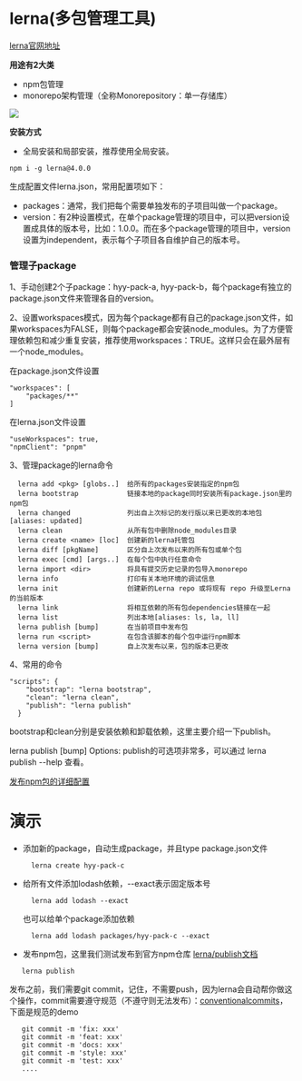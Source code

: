 # lerna(多包管理工具)

[lerna官网地址](https://lerna.js.org/)

**用途有2大类**

- npm包管理
- monorepo架构管理（全称Monorepository：单一存储库）
  
<a href="https://www.icode9.com/i/ll/?i=1d2a2dc0d73743da83af7d1f5713a26f.png" target="_blank"><img src="https://www.icode9.com/i/ll/?i=1d2a2dc0d73743da83af7d1f5713a26f.png"></a>

**安装方式**

- 全局安装和局部安装，推荐使用全局安装。
```
npm i -g lerna@4.0.0
```
生成配置文件lerna.json，常用配置项如下：
- packages：通常，我们把每个需要单独发布的子项目叫做一个package。
- version：有2种设置模式，在单个package管理的项目中，可以把version设置成具体的版本号，比如：1.0.0。而在多个package管理的项目中，version设置为independent，表示每个子项目各自维护自己的版本号。

### 管理子package

1、手动创建2个子package：hyy-pack-a, hyy-pack-b，每个package有独立的package.json文件来管理各自的version。

2、设置workspaces模式，因为每个package都有自己的package.json文件，如果workspaces为FALSE，则每个package都会安装node_modules。为了方便管理依赖包和减少重复安装，推荐使用workspaces：TRUE。这样只会在最外层有一个node_modules。

在package.json文件设置
```
"workspaces": [
    "packages/**"
]
```
在lerna.json文件设置
```
"useWorkspaces": true,
"npmClient": "pnpm"
```

3、管理package的lerna命令
```
  lerna add <pkg> [globs..]  给所有的packages安装指定的npm包
  lerna bootstrap            链接本地的package同时安装所有package.json里的npm包
  lerna changed              列出自上次标记的发行版以来已更改的本地包[aliases: updated]
  lerna clean                从所有包中删除node_modules目录
  lerna create <name> [loc]  创建新的lerna托管包
  lerna diff [pkgName]       区分自上次发布以来的所有包或单个包
  lerna exec [cmd] [args..]  在每个包中执行任意命令
  lerna import <dir>         将具有提交历史记录的包导入monorepo
  lerna info                 打印有关本地环境的调试信息
  lerna init                 创建新的Lerna repo 或将现有 repo 升级至Lerna的当前版本
  lerna link                 将相互依赖的所有包dependencies链接在一起
  lerna list                 列出本地[aliases: ls, la, ll]
  lerna publish [bump]       在当前项目中发布包
  lerna run <script>         在包含该脚本的每个包中运行npm脚本
  lerna version [bump]       自上次发布以来，包的版本已更改
```

4、常用的命令

```
"scripts": {
    "bootstrap": "lerna bootstrap",
    "clean": "lerna clean",
    "publish": "lerna publish"
  }
```
bootstrap和clean分别是安装依赖和卸载依赖，这里主要介绍一下publish。

lerna publish [bump] Options: publish的可选项非常多，可以通过 lerna publish --help 查看。

[发布npm包的详细配置](https://docs.npmjs.com/creating-a-package-json-file)


# 演示

- 添加新的package，自动生成package，并且type package.json文件
  ```
    lerna create hyy-pack-c
  ```

- 给所有文件添加lodash依赖，--exact表示固定版本号
  ```
    lerna add lodash --exact
  ```
  也可以给单个package添加依赖
  ```
    lerna add lodash packages/hyy-pack-c --exact
  ```

- 发布npm包，这里我们测试发布到官方npm仓库 [lerna/publish文档](https://github.com/lerna/lerna/tree/main/commands/publish#publishconfigaccess)
 ```
    lerna publish
 ``` 

 发布之前，我们需要git commit，记住，不需要push，因为lerna会自动帮你做这个操作，commit需要遵守规范（不遵守则无法发布）：[conventionalcommits](https://www.conventionalcommits.org/zh-hans/v1.0.0/)，下面是规范的demo
 ```
    git commit -m 'fix: xxx'
    git commit -m 'feat: xxx'
    git commit -m 'docs: xxx'
    git commit -m 'style: xxx'
    git commit -m 'test: xxx'
    ....
 ```
